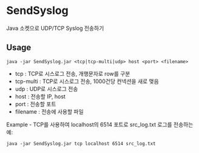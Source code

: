 # SendSyslog
Java 소켓으로 UDP/TCP Syslog 전송하기


## Usage

    java -jar SendSyslog.jar <tcp|tcp-multi|udp> host <port> <filename>


* tcp : TCP로 시스로그 전송, 개행문자로 row를 구분 
* tcp-multi : TCP로 시스로그 전송, 1000건당 컨넥션을 새로 맺음
* udp : UDP로 시스로그 전송
* host : 전송할 IP, host
* port : 전송할 포트
* filename : 전송에 사용할 파일

Example - TCP를 사용하여 localhost의 6514 포트로 src_log.txt 로그를 전송하는 예:

    java -jar SendSyslog.jar tcp localhost 6514 src_log.txt

     
     

